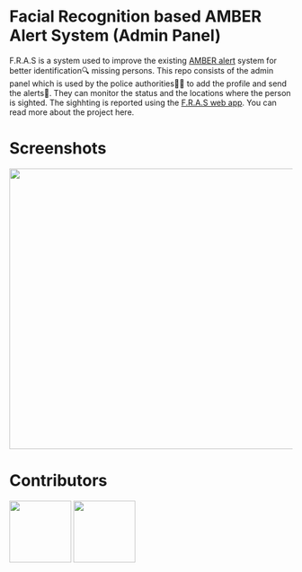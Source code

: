 <p align="center">
  <h1>Facial Recognition based AMBER Alert System (Admin Panel)</h1>
</p>

F.R.A.S is a system used to improve the existing [AMBER alert](https://amberalert.ojp.gov/) system for better identification🔍 missing persons. This repo consists of the admin panel which is used by the police authorities👮‍♂️ to add the profile and send the alerts📢. They can monitor the status and the locations where the person is sighted. The sighhting is reported using the [F.R.A.S web app](https://github.com/melwinlobo18/ifra_user). You can read more about the project here.

# Screenshots

<p float="left">
  <img src="https://storage.googleapis.com/ifra_test/Admin_Panel.png" width="900" height="500" />
</p>

# Contributors

<p float="left">
  <a href="https://github.com/ShreyasBaliga"><img src="https://avatars3.githubusercontent.com/u/24814222?s=400&v=4" width="110" height="110" /></a>
  <a href="https://github.com/melwinlobo18"><img src="https://avatars2.githubusercontent.com/u/29202917?s=400&v=4" width="110" height="110" /></a>
</p>

